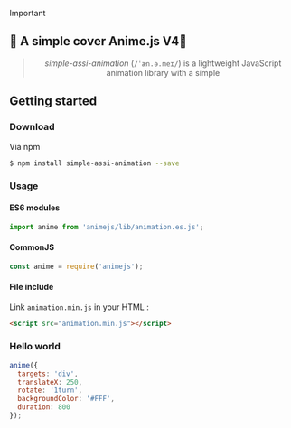> [!IMPORTANT]
> ## 🎉 A simple cover Anime.js V4🎉
>


<blockquote align="center">
  <em>simple-assi-animation</em> (<code>/ˈæn.ə.meɪ/</code>) is a lightweight JavaScript animation library with a simple
</blockquote>

## Getting started

### Download

Via npm

```bash
$ npm install simple-assi-animation --save
```

### Usage

#### ES6 modules

```javascript
import anime from 'animejs/lib/animation.es.js';
```

#### CommonJS

```javascript
const anime = require('animejs');
```

#### File include

Link `animation.min.js` in your HTML :

```html
<script src="animation.min.js"></script>
```

### Hello world

```javascript
anime({
  targets: 'div',
  translateX: 250,
  rotate: '1turn',
  backgroundColor: '#FFF',
  duration: 800
});
```
